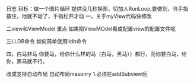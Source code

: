 日志
目标：做一个图片循环 提供没几秒换图，切加人RunLoop,要做到，当手指按住，他就不动了，手指松开才动
一，关于myView代码快修改



二view和ViewModel 重点
如果把ViewMOdel看成配置view的配置文件呢


三LLDB命令
如何简单使用lldb命令


四，白马非马
    你要马，给你什么样的马（白马，黑马））都行，而你要白马，给你，黑马就不行。

改成支持自动布局
自动布局masonry
1.必须在addSubview后
